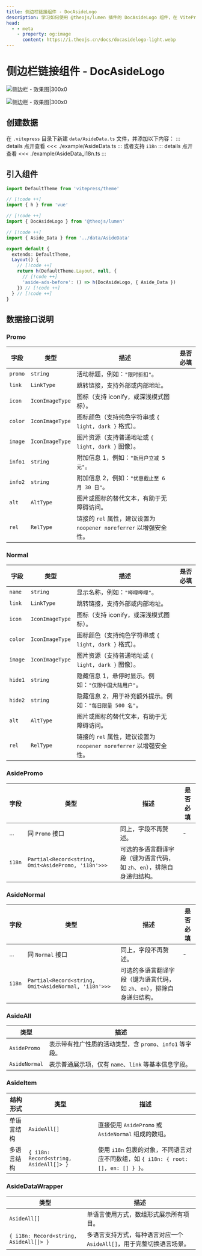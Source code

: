 ```yaml
---
title: 侧边栏链接组件 - DocAsideLogo
description: 学习如何使用 @theojs/lumen 插件的 DocAsideLogo 组件，在 VitePress 站点的侧边栏添加自定义链接、推广信息或品牌Logo。本指南将引导你配置数据并集成组件，以丰富侧边栏内容和提升用户体验。
head:
  - - meta
    - property: og:image
      content: https://i.theojs.cn/docs/docasidelogo-light.webp
---
```


# 侧边栏链接组件 - DocAsideLogo

![侧边栏 - 效果图|300x0](https://i.theojs.cn/docs/docasidelogo-light.webp#light '侧边栏 - 效果图')

![侧边栏 - 效果图|300x0](https://i.theojs.cn/docs/docasidelogo-dark.webp#dark '侧边栏 - 效果图')

## 创建数据

在 `.vitepress` 目录下新建 `data/AsideData.ts` 文件，并添加以下内容：
::: details 点开查看
<<< ./example/AsideData.ts
:::
或者支持 `i18n`
::: details 点开查看
<<< ./example/AsideData_i18n.ts
:::

## 引入组件

```ts [.vitepress/theme/index.ts]
import DefaultTheme from 'vitepress/theme'

// [!code ++]
import { h } from 'vue'

// [!code ++]
import { DocAsideLogo } from '@theojs/lumen'

// [!code ++]
import { Aside_Data } from '../data/AsideData'

export default {
  extends: DefaultTheme,
  Layout() {
    // [!code ++]
    return h(DefaultTheme.Layout, null, {
      // [!code ++]
      'aside-ads-before': () => h(DocAsideLogo, { Aside_Data })
    }) // [!code ++]
  } // [!code ++]
}
```

## 数据接口说明

### Promo

| 字段    | 类型            | 描述                                                               | 是否必填              |
| ------- | --------------- | ------------------------------------------------------------------ | --------------------- |
| `promo` | `string`        | 活动标题，例如：`"限时折扣"`。                                     | <Badge text="必填" /> |
| `link`  | `LinkType`      | 跳转链接，支持外部或内部地址。                                     | <Badge text="必填" /> |
| `icon`  | `IconImageType` | 图标（支持 iconify，或深浅模式图标）。                             | <Badge text="可选" /> |
| `color` | `IconImageType` | 图标颜色（支持纯色字符串或 `{ light, dark }` 格式）。              | <Badge text="可选" /> |
| `image` | `IconImageType` | 图片资源（支持普通地址或 `{ light, dark }` 图像）。                | <Badge text="可选" /> |
| `info1` | `string`        | 附加信息 1，例如：`"新用户立减 5 元"`。                            | <Badge text="可选" /> |
| `info2` | `string`        | 附加信息 2，例如：`"优惠截止至 6 月 30 日"`。                      | <Badge text="可选" /> |
| `alt`   | `AltType`       | 图片或图标的替代文本，有助于无障碍访问。                           | <Badge text="可选" /> |
| `rel`   | `RelType`       | 链接的 `rel` 属性，建议设置为 `noopener noreferrer` 以增强安全性。 | <Badge text="可选" /> |

### Normal

| 字段    | 类型            | 描述                                                               | 是否必填              |
| ------- | --------------- | ------------------------------------------------------------------ | --------------------- |
| `name`  | `string`        | 显示名称，例如：`"哔哩哔哩"`。                                     | <Badge text="必填" /> |
| `link`  | `LinkType`      | 跳转链接，支持外部或内部地址。                                     | <Badge text="必填" /> |
| `icon`  | `IconImageType` | 图标（支持 iconify，或深浅模式图标）。                             | <Badge text="可选" /> |
| `color` | `IconImageType` | 图标颜色（支持纯色字符串或 `{ light, dark }` 格式）。              | <Badge text="可选" /> |
| `image` | `IconImageType` | 图片资源（支持普通地址或 `{ light, dark }` 图像）。                | <Badge text="可选" /> |
| `hide1` | `string`        | 隐藏信息 1，悬停时显示。例如：`"仅限中国大陆用户"`。               | <Badge text="可选" /> |
| `hide2` | `string`        | 隐藏信息 2，用于补充额外提示。例如：`"每日限量 500 名"`。          | <Badge text="可选" /> |
| `alt`   | `AltType`       | 图片或图标的替代文本，有助于无障碍访问。                           | <Badge text="可选" /> |
| `rel`   | `RelType`       | 链接的 `rel` 属性，建议设置为 `noopener noreferrer` 以增强安全性。 | <Badge text="可选" /> |

### AsidePromo

| 字段   | 类型                                                | 描述                                                                    | 是否必填              |
| ------ | --------------------------------------------------- | ----------------------------------------------------------------------- | --------------------- |
| ...    | 同 `Promo` 接口                                     | 同上，字段不再赘述。                                                    | -                     |
| `i18n` | `Partial<Record<string, Omit<AsidePromo, 'i18n'>>>` | 可选的多语言翻译字段（键为语言代码，如 `zh`、`en`），排除自身递归结构。 | <Badge text="可选" /> |

### AsideNormal

| 字段   | 类型                                                 | 描述                                                                    | 是否必填              |
| ------ | ---------------------------------------------------- | ----------------------------------------------------------------------- | --------------------- |
| ...    | 同 `Normal` 接口                                     | 同上，字段不再赘述。                                                    | -                     |
| `i18n` | `Partial<Record<string, Omit<AsideNormal, 'i18n'>>>` | 可选的多语言翻译字段（键为语言代码，如 `zh`、`en`），排除自身递归结构。 | <Badge text="可选" /> |

### AsideAll

| 类型          | 描述                                                     |
| ------------- | -------------------------------------------------------- |
| `AsidePromo`  | 表示带有推广性质的活动类型，含 `promo`、`info1` 等字段。 |
| `AsideNormal` | 表示普通展示项，仅有 `name`、`link` 等基本信息字段。     |

### AsideItem

| 结构形式   | 类型                                   | 描述                                                                                |
| ---------- | -------------------------------------- | ----------------------------------------------------------------------------------- |
| 单语言结构 | `AsideAll[]`                           | 直接使用 `AsidePromo` 或 `AsideNormal` 组成的数组。                                 |
| 多语言结构 | `{ i18n: Record<string, AsideAll[]> }` | 使用 `i18n` 包裹的对象，不同语言对应不同数组，如 `{ i18n: { root: [], en: [] } }`。 |

### AsideDataWrapper

| 类型                                   | 描述                                                                  |
| -------------------------------------- | --------------------------------------------------------------------- |
| `AsideAll[]`                           | 单语言使用方式，数组形式展示所有项目。                                |
| `{ i18n: Record<string, AsideAll[]> }` | 多语言支持方式，每种语言对应一个 `AsideAll[]`，用于完整切换语言场景。 |
